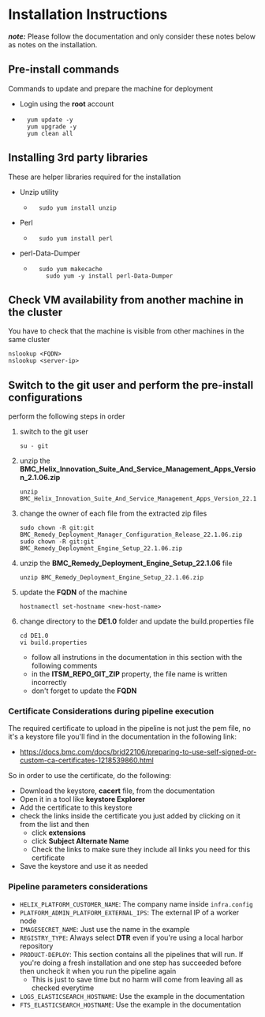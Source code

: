 # Installation Instructions

***note:*** Please follow the documentation and only consider these notes below as notes on the installation.

## Pre-install commands

Commands to update and prepare the machine for deployment

- Login using the **root** account
-       yum update -y
        yum upgrade -y
        yum clean all

## Installing 3rd party libraries

These are helper libraries required for the installation

- Unzip utility
  -       sudo yum install unzip
- Perl
  -       sudo yum install perl
- perl-Data-Dumper
  -       sudo yum makecache
            sudo yum -y install perl-Data-Dumper

## Check VM availability from another machine in the cluster

You have to check that the machine is visible from other machines in the same cluster

```shell
nslookup <FQDN>
nslookup <server-ip>
```

## Switch to the git user and perform the pre-install configurations

perform the following steps in order

1. switch to the git user

    ```shell
    su - git
    ```

2. unzip the **BMC_Helix_Innovation_Suite_And_Service_Management_Apps_Version_2.1.06.zip**

    ```shell
    unzip BMC_Helix_Innovation_Suite_And_Service_Management_Apps_Version_22.1.06.zip
    ```

3. change the owner of each file from the extracted zip files

    ```shell
    sudo chown -R git:git BMC_Remedy_Deployment_Manager_Configuration_Release_22.1.06.zip
    sudo chown -R git:git BMC_Remedy_Deployment_Engine_Setup_22.1.06.zip
    ```

4. unzip the **BMC_Remedy_Deployment_Engine_Setup_22.1.06** file

    ```shell
    unzip BMC_Remedy_Deployment_Engine_Setup_22.1.06.zip
    ```

5. update the **FQDN** of the machine

    ```shell
    hostnamectl set-hostname <new-host-name>
    ```

5. change directory to the **DE1.0** folder and update the build.properties file

    ```shell
    cd DE1.0
    vi build.properties
    ```

    - follow all instrutions in the documentation in this section with the following comments
    - in the **ITSM_REPO_GIT_ZIP** property, the file name is written incorrectly
    - don't forget to update the **FQDN**

### Certificate Considerations during pipeline execution

The required certificate to upload in the pipeline is not just the pem file, no it's a keystore file you'll find in the documentation in the following link:
- https://docs.bmc.com/docs/brid22106/preparing-to-use-self-signed-or-custom-ca-certificates-1218539860.html

So in order to use the certificate, do the following:
- Download the keystore, **cacert** file, from the documentation
- Open it in a tool like **keystore Explorer**
- Add the certificate to this keystore
- check the links inside the certificate you just added by clicking on it from the list and then
    - click **extensions**
    - click **Subject Alternate Name**
    - Check the links to make sure they include all links you need for this certificate
- Save the keystore and use it as needed

### Pipeline parameters considerations

- `HELIX_PLATFORM_CUSTOMER_NAME`: The company name inside `infra.config`
- `PLATFORM_ADMIN_PLATFORM_EXTERNAL_IPS`: The external IP of a worker node
- `IMAGESECRET_NAME`: Just use the name in the example
- `REGISTRY_TYPE`: Always select **DTR** even if you're using a local harbor repository
- `PRODUCT-DEPLOY`: This section contains all the pipelines that will run. If you're doing a fresh installation and one step has succeeded before then uncheck it when you run the pipeline again
    - This is just to save time but no harm will come from leaving all as checked everytime
- `LOGS_ELASTICSEARCH_HOSTNAME`: Use the example in the documentation
- `FTS_ELASTICSEARCH_HOSTNAME`: Use the example in the documentation